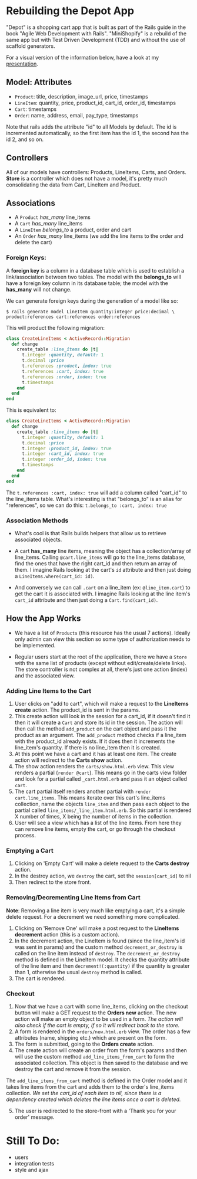 # Rebuilding the Depot App

"Depot" is a shopping cart app that is built as part of the Rails guide in the book "Agile Web Development with Rails". "MiniShopify" is a rebuild of the same app but with Test Driven Development (TDD) and without the use of scaffold generators.

For a visual version of the information below, have a look at my [presentation](http://www.aomran.com/depot-presentation).

## Model: Attributes
- `Product`: title, description, image_url, price, timestamps
- `LineItem`: quantity, price, product_id, cart_id, order_id, timestamps
- `Cart`: timestamps
- `Order`: name, address, email, pay_type, timestamps

Note that rails adds the attribute "id" to all Models by default. The id is incremented automatically, so the first item has the id 1, the second has the id 2, and so on.

## Controllers
All of our models have controllers: Products, LineItems, Carts, and Orders. **Store** is a controller which does not have a model, it's pretty much consolidating the data from Cart, LineItem and Product.

## Associations
- A `Product` *has_many* line_items
- A `Cart` *has_many* line_items
- A `LineItem` *belongs_to* a product, order and cart
- An `Order` *has_many* line_items (we add the line items to the order and delete the cart)

### Foreign Keys:

A **foreign key** is a column in a database table which is used to establish a link/association between two tables. The model with the **belongs_to** will have a foreign key column in its database table; the model with the **has_many** will not change.

We can generate foreign keys during the generation of a model like so:

```
$ rails generate model LineItem quantity:integer price:decimal \
product:references cart:references order:references
```


This will product the following migration:

```ruby
class CreateLineItems < ActiveRecord::Migration
  def change
    create_table :line_items do |t|
      t.integer :quantity, default: 1
      t.decimal :price
      t.references :product, index: true
      t.references :cart, index: true
      t.references :order, index: true
      t.timestamps
    end
  end
end
```

This is equivalent to:

```ruby
class CreateLineItems < ActiveRecord::Migration
  def change
    create_table :line_items do |t|
      t.integer :quantity, default: 1
      t.decimal :price
      t.integer :product_id, index: true
      t.integer :cart_id, index: true
      t.integer :order_id, index: true
      t.timestamps
    end
  end
end
```

The `t.references :cart, index: true` will add a column called "cart_id" to the line_items table. What's interesting is that "belongs_to" is an alias for "references", so we can do this: `t.belongs_to :cart, index: true`


### Association Methods
* What's cool is that Rails builds helpers that allow us to retrieve associated objects.

* A cart **has_many** line items, meaning the object has a collection/array of line_items. Calling `@cart.line_items` will go to the line_items database, find the ones that have the right cart_id and then return an array of them. I imagine Rails looking at the cart's `id` attribute and then just doing a `LineItems.where(cart_id: id)`.

* And conversely we can call `.cart` on a line_item (ex: `@line_item.cart`) to get the cart it is associated with. I imagine Rails looking at the line item's `cart_id` attribute and then just doing a `Cart.find(cart_id)`.


## How the App Works
* We have a list of `Products` (this resource has the usual 7 actions). Ideally only admin can view this section so some type of authorization needs to be implemented.

* Regular users start at the root of the application, there we have a `Store` with the same list of products (except without edit/create/delete links). The store controller is not complex at all, there's just one action (index) and the associated view.

### Adding Line Items to the Cart
1. User clicks on "add to cart", which will make a request to the **LineItems create** action. The product_id is sent in the params.
2. This create action will look in the session for a cart_id, if it doesn't find it then it will create a `Cart` and store its id in the session. The action will then call the method `add_product` on the cart object and pass it the product as an argument. The `add_product` method checks if a line_item with the product_id already exists. If it does then it increments the line_item's quantity. If there is no line_item then it is created.
3. At this point we have a cart and it has at least one item. The create action will redirect to the **Carts show** action.
4. The show action renders the `carts/show.html.erb` view. This view renders a partial (` render @cart `). This means go in the carts view folder and look for a partial called `_cart.html.erb` and pass it an object called `cart`.
5. The cart partial itself renders another partial with ` render cart.line_items `. This means iterate over this cart's line_items collection, name the objects `line_item` and then pass each object to the partial called `line_items/_line_item.html.erb`. So this partial is rendered X number of times, X being the number of items in the collection.
6. User will see a view which has a list of the line items. From here they can remove line items, empty the cart, or go through the checkout process.

### Emptying a Cart
1. Clicking on 'Empty Cart' will make a delete request to the **Carts destroy** action.
2. In the destroy action, we `destroy` the cart, set the `session[cart_id]` to nil
3. Then redirect to the store front.

### Removing/Decrementing Line Items from Cart
**Note**: Removing a line item is very much like emptying a cart, it's a simple delete request. For a decrement we need something more complicated.

1. Clicking on 'Remove One' will make a post request to the **LineItems decrement** action (this is a custom action).
2. In the decrement action, the LineItem is found (since the line_item's id was sent in params) and the custom method `decrement_or_destroy` is called on the line item instead of `destroy`. The `decrement_or_destroy` method is defined in the LineItem model. It checks the quantity attribute of the line item and then `decrement!(:quantity)` if the quantity is greater than 1, otherwise the usual `destroy` method is called.
3. The cart is rendered.

### Checkout
1. Now that we have a cart with some line_items, clicking on the checkout button will make a GET request to the **Orders new** action. The new action will make an empty object to be used in a form. *The action will also check if the cart is empty, if so it will redirect back to the store.*
2. A form is rendered in the `orders/new.html.erb` view. The order has a few attributes (name, shipping etc.) which are present on the form.
3. The form is submitted, going to the **Orders create** action.
4. The create action will create an order from the form's params and then will use the custom method `add_line_items_from_cart` to form the associated collection. This object is then saved to the database and we destroy the cart and remove it from the session.

The `add_line_items_from_cart` method is defined in the Order model and it takes line items from the cart and adds them to the order's line_items collection. *We set the cart_id of each item to nil, since there is a dependency created which deletes the line items once a cart is deleted.*

5. The user is redirected to the store-front with a 'Thank you for your order' message.


# Still To Do:
- users
- integration tests
- style and ajax